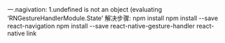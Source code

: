 一.nagivation:
1.undefined is not an object (evaluating ‘RNGestureHandlerModule.State’
解决步骤:
    npm install
    npm install --save react-navigation
    npm install --save react-native-gesture-handler
    react-native link